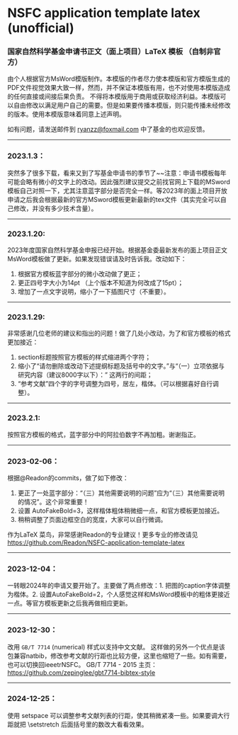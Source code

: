 # NSFC application template latex (unofficial)

### 国家自然科学基金申请书正文（面上项目）LaTeX 模板 （自制非官方）

由个人根据官方MsWord模版制作。本模版的作者尽力使本模版和官方模版生成的PDF文件视觉效果大致一样，然而，并不保证本模版有用，也不对使用本模版造成的任何直接或间接后果负责。 不得将本模版用于商用或获取经济利益。本模版可以自由修改以满足用户自己的需要。但是如果要传播本模版，则只能传播未经修改的版本。使用本模版意味着同意上述声明。

如有问题，请发送邮件到 ryanzz@foxmail.com 中了基金的也欢迎反馈。
***
### 2023.1.3：
突然多了很多下载，看来又到了写基金申请书的季节了~~注意：申请书模板每年可能会略有微小的文字上的改动。因此强烈建议提交之前找官网上下载的MSword模板自己对照一下，尤其注意蓝字部分是否完全一样。等2023年的面上项目开放申请之后我会根据最新的官方MSword模板更新最新的tex文件（其实完全可以自己修改，并没有多少技术含量）。
***
### 2023.1.20: 
2023年度国家自然科学基金申报已经开始。根据基金委最新发布的面上项目正文MsWord模板做了更新。如果发现错误请及时告诉我。改动如下：
1. 根据官方模板蓝字部分的微小改动做了更正；
2. 更正四号字大小为14pt （上个版本不知道为何改成了15pt）；
3. 增加了一点文字说明，缩小了一下插图尺寸（不重要）。
***
### 2023.1.29: 
非常感谢几位老师的建议和指出的问题！做了几处小改动，为了和官方模板的格式更加接近：
1. section标题按照官方模板的样式缩进两个字符；
2. 缩小了“请勿删除或改动下述提纲标题及括号中的文字。”与“（一）立项依据与研究内容（建议8000字以下）：” 这两行的间距；
3. “参考文献”四个字的字号调整为四号，居左，楷体。（可以根据喜好自行调整）。
***
### 2023.2.1:
按照官方模板的格式，蓝字部分中的阿拉伯数字不再加粗。谢谢指正。
***
### 2023-02-06： 
根据@Readon的commits，做了如下修改：
1. 更正了一处蓝字部分：“（三）其他需要说明的问题”应为“（三）其他需要说明的情况”。这个非常重要！
2. 设置 AutoFakeBold=3，这样楷体粗体稍微细一点，和官方模板更加接近。
3. 稍稍调整了页面边框空白的宽度，大家可以自行微调。

作为LaTeX 菜鸟，非常感谢Readon的专业建议！更多专业的修改请见
https://github.com/Readon/NSFC-application-template-latex
***
### 2023-12-04：
一转眼2024年的申请又要开始了。主要做了两点修改：1. 把图的caption字体调整为楷体。2. 设置AutoFakeBold=2，个人感觉这样和MsWord模板中的粗体更接近一点。等官方模板更新之后我再做相应更新。
***
### 2023-12-30：
改用 `GB/T 7714` (numerical) 样式以支持中文文献。 这样做的另外一个优点是该包兼容natbib，修改参考文献的行距也比较方便，这里也缩短了一些。如有需要，也可以切换回ieeetrNSFC。
GB/T 7714 - 2015 主页：https://github.com/zepinglee/gbt7714-bibtex-style
***
### 2024-12-25：
使用 setspace 可以调整参考文献列表的行距，使其稍微紧凑一些。如果要调大行距就把 \setstretch 后面括号里的数改大看看效果。